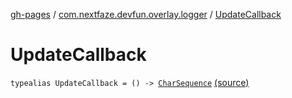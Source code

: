 [gh-pages](../index.md) / [com.nextfaze.devfun.overlay.logger](index.md) / [UpdateCallback](./-update-callback.md)

# UpdateCallback

`typealias UpdateCallback = () -> `[`CharSequence`](https://kotlinlang.org/api/latest/jvm/stdlib/kotlin/-char-sequence/index.html) [(source)](https://github.com/NextFaze/dev-fun/tree/master/devfun/src/main/java/com/nextfaze/devfun/overlay/logger/Logger.kt#L25)